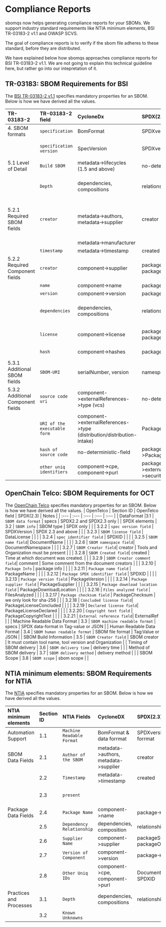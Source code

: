 # Compliance Reports

sbomqs now helps generating compliance reports for your SBOMs. We support industry standard requirements
like NTIA minimum elements, BSI TR-03183-2 v1.1 and OWASP SCVS.

The goal of compliance reports is to verify if the sbom file adheres to these standard, before they are distributed.

We have explained below how sbomqs approaches compliance reports for BSI TR-03183-2 v1.1. We are not going to explain
this technical guideline here, but rather go into our intepretation of it.

## TR-03183: SBOM Requirements for BSI

The [BSI TR-03183-2 v1.1](https://www.bsi.bund.de/SharedDocs/Downloads/EN/BSI/Publications/TechGuidelines/TR03183/BSI-TR-03183-2.pdf) specifies mandatory properties for an SBOM. Below is how we have derived all the values.

| TR-03183-2 | TR-03183-2 field | CycloneDx | SPDX(2.3) | Notes |
| :---     | :---    |     :---      |          :--- | :--- |
|4. SBOM formats| `specification`  | BomFormat     | SPDXversion    | CycloneDX and SPDX only |
|| `specification version`  | SpecVersion     | SPDXversion    | CycloneDX 1.4 and above, SPDX 2.3 and above |
|5.1 Level of Detail| `Build SBOM`     | metadata->lifecycles (1.5 and above)       |  no-deterministic-field      | |
|| `Depth`   | dependencies, compositions     | relationships    | A complex topic, mostly resolved via attestations via compositions, but spdx lacks that field now|
|5.2.1 Required SBOM fields| `creator` | metadata->authors, metadata->supplier | creator | We are primarily looking for email or url from these fields, if the name exists but email/url missing its deemed non-compliant|
|    | | metadata->manufacturer | | |
|| `timestamp`| metadata->timestamp| created |  |
|5.2.2 Required Component fields| `creator` | component->supplier | packageSupplier, packageOriginator | Looking for email or url, for spdx, we check supplier then originatior(manufacturer)|
|| `name` | component->name| package->name| |
|| `version` | component->version| package->version| |
|| `dependencies` | dependencies, compositions| relationships| cdx we look for attestations via compositions, spdx nothing exists|
|| `license`| component->license| packageConcluded, packageDeclated| we lookup sdpx,spdx-exceptions,aboutcode, and licenseRef-|
|| `hash` | component->hashes | package->checksums | we only look for sha-256|
|5.3.1 Additional SBOM fields | `SBOM-URI`| serialNumber, version | namespace | for cdx bom-link is considered a URN |
| 5.3.2 Additional Component fields| `source code uri`| component->externalReferences->type (vcs) | no-deterministic-field | |
| | `URI of the executable form`| component->externalReferences->type (distribution/distribution-intake) | PackageDownloadLocation | |
| | `hash of source code`| no-deterministic-field | package->PackageVerificationCode | |
| | `other uniq identifiers`| component->cpe, component->purl| package->externalReference->security (cpe/purl) | |

## OpenChain Telco: SBOM Requirements for OCT

The [OpenChain Telco](https://github.com/OpenChain-Project/Reference-Material/blob/master/SBOM-Quality/Version-1/OpenChain-Telco-SBOM-Guide_EN.md) specifies mandatory properties for an SBOM. Below is how we have derived all the values.
| OpenTelco | Section ID | OpenTelco field | SPDX(2.3) | Notes |
| :---     | :---    | :---    |     :---      |          :--- |
| DataFormat |3.1 | `SBOM data format` | specs | SPDX2.2 and SPDX2.3 only |
| SPDX elements | 3.2 | `SBOM info`  | SBOM type    | SPDX only |
| | 3.2.2 | `spec version field`  | SPDXVersion | SPDX 2.3 and above |
| | 3.2.3 | `SBOM license field` | DataLicense |  |
| | 3.2.4 | `spec identifier field`  | SPDXID   | |
| | 3.2.5 | `SBOM name field`| DocumentName |  |
| | 3.2.6 | `SBOM namespace field`| DocumentNamespace |  |
| | 3.2.7 | `SBOM Creator field`| creator | Tools and Organization must be present |
| | 3.2.8 | `SBOM Created field`| created | Time at which document was created. |
| | 3.2.9 | `SBOM Creator comment field`| comment | Some comment from the document creators |
| | 3.2.10 | `Package Info` | package info | |
| | 3.2.11 | `Package name field` | PackageName | |
| | 3.2.12 | `Package SPDX identifier field` | SPDXID | |
| | 3.2.13 | `Package version field` | PackageVersion | |
| | 3.2.14 | `Package supplier field` | PackageSupplier | |
| | 3.2.15 | `Package download location field` | PackageDownloadLocation | |
| | 3.2.16 | `Files analyzed field` | FilesAnalyzed | |
| | 3.2.17 | `Package checksum field` | PackageChecksum | we only look for sha-256 |
| | 3.2.18 | `Concluded license field`| PackageLicenseConcluded | |
| | 3.2.19 | `Declared license field`| PackageLicenseDeclared | |
| | 3.2.20 | `Copyright text field` | PackageCopyrightText | |
| | 3.2.21 | `External reference field`| ExternalRef | |
| Machine Readable Data Format | 3.3 | `SBOM machine readable format` | specs | SPDX data-format in Tag-value or JSON |
| Human Readable Data Format | 3.4 | `SBOM human readable format` | SBOM file format | Tag:Value or JSON |
| SBOM Build Information | 3.5 | `SBOM Creator field` | SBOM creator | It must contain tool name, tool version and Organization |
| Timing of SBOM delivery | 3.6 | `SBOM delivery time` | delivery time | |
| Method of SBOM delivery | 3.7 | `SBOM delivery method` | delivery method | |
| SBOM Scope | 3.8 | `SBOM scope` | sbom scope | |

## NTIA minimum elements: SBOM Requirements for NTIA

The [NTIA](https://www.bsi.bund.de/SharedDocs/Downloads/EN/BSI/Publications/TechGuidelines/TR03183/BSI-TR-03183-2.pdf) specifies mandatory properties for an SBOM. Below is how we have derived all the values.

| NTIA minimum elements | Section ID | NTIA Fields | CycloneDX |SPDX(2.3)  | Notes |
| :---   | :---  |:---   |   :---  |  :---  | :---   |
| Automation Support | 1.1 | `Machine Readable Format` |  BomFormat & data forrmat | SPDXversion & data forrmat |  |
| SBOM Data Fields | 2.1 |  `Author of the SBOM` | metadata->authors, metadata->supplier | creator  |   |
|  | 2.2 |  `Timestamp` |  metadata->timestamp  |  created  |   |
|  | 2.3 |  `present` |           |           | all package elements |
| Package Data Fields | 2.4 |  `Package Name` |  component->name | package->name |  |
|  | 2.5 |  `Dependency Relationship` | dependencies, composition | relationships  |  |
|  | 2.6 |  `Supplier Name`  |  component->supplier | packageSupplier, packageOriginator |  |
|  | 2.7 |  `Version of Component` | component->version | package->version |  |
|  | 2.8 |  `Other Uniq IDs` | component->cpe, component->purl | DocumentNamespace, SPDXID |  |
| Practices and Processes | 3.1        |  `Depth`  | dependencies, compositions | relationships |  |
|  | 3.2 |  `Known Unknowns` |   |  |  |
